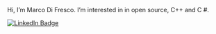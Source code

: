 Hi, I’m Marco Di Fresco. I’m interested in in open source, C++ and C #.
<div id="badges">
<a href="https://www.linkedin.com/in/marcodifresco/">
    <img src="https://img.shields.io/badge/LinkedIn-blue?style=for-the-badge&logo=linkedin&logoColor=white" alt="LinkedIn Badge"/>
</a>
</div>
